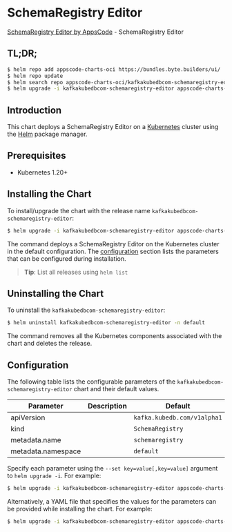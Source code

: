 # SchemaRegistry Editor

[SchemaRegistry Editor by AppsCode](https://appscode.com) - SchemaRegistry Editor

## TL;DR;

```bash
$ helm repo add appscode-charts-oci https://bundles.byte.builders/ui/
$ helm repo update
$ helm search repo appscode-charts-oci/kafkakubedbcom-schemaregistry-editor --version=v0.6.0
$ helm upgrade -i kafkakubedbcom-schemaregistry-editor appscode-charts-oci/kafkakubedbcom-schemaregistry-editor -n default --create-namespace --version=v0.6.0
```

## Introduction

This chart deploys a SchemaRegistry Editor on a [Kubernetes](http://kubernetes.io) cluster using the [Helm](https://helm.sh) package manager.

## Prerequisites

- Kubernetes 1.20+

## Installing the Chart

To install/upgrade the chart with the release name `kafkakubedbcom-schemaregistry-editor`:

```bash
$ helm upgrade -i kafkakubedbcom-schemaregistry-editor appscode-charts-oci/kafkakubedbcom-schemaregistry-editor -n default --create-namespace --version=v0.6.0
```

The command deploys a SchemaRegistry Editor on the Kubernetes cluster in the default configuration. The [configuration](#configuration) section lists the parameters that can be configured during installation.

> **Tip**: List all releases using `helm list`

## Uninstalling the Chart

To uninstall the `kafkakubedbcom-schemaregistry-editor`:

```bash
$ helm uninstall kafkakubedbcom-schemaregistry-editor -n default
```

The command removes all the Kubernetes components associated with the chart and deletes the release.

## Configuration

The following table lists the configurable parameters of the `kafkakubedbcom-schemaregistry-editor` chart and their default values.

|     Parameter      | Description |                Default                 |
|--------------------|-------------|----------------------------------------|
| apiVersion         |             | <code>kafka.kubedb.com/v1alpha1</code> |
| kind               |             | <code>SchemaRegistry</code>            |
| metadata.name      |             | <code>schemaregistry</code>            |
| metadata.namespace |             | <code>default</code>                   |


Specify each parameter using the `--set key=value[,key=value]` argument to `helm upgrade -i`. For example:

```bash
$ helm upgrade -i kafkakubedbcom-schemaregistry-editor appscode-charts-oci/kafkakubedbcom-schemaregistry-editor -n default --create-namespace --version=v0.6.0 --set apiVersion=kafka.kubedb.com/v1alpha1
```

Alternatively, a YAML file that specifies the values for the parameters can be provided while
installing the chart. For example:

```bash
$ helm upgrade -i kafkakubedbcom-schemaregistry-editor appscode-charts-oci/kafkakubedbcom-schemaregistry-editor -n default --create-namespace --version=v0.6.0 --values values.yaml
```
